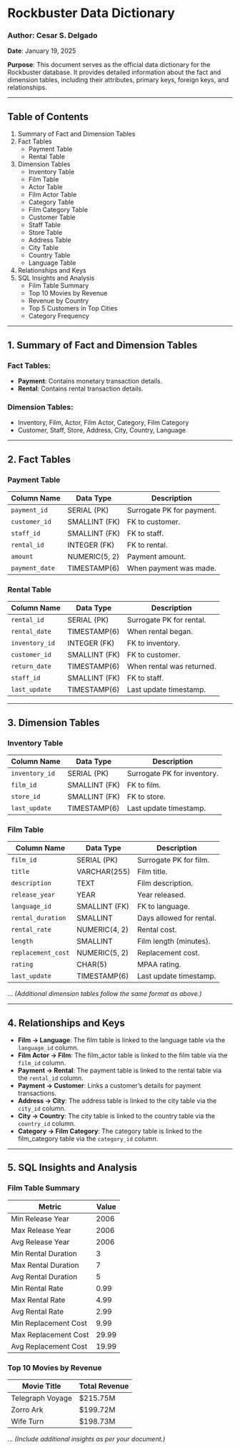 # Rockbuster Data Dictionary

### Author: Cesar S. Delgado
**Date**: January 19, 2025

**Purpose**: This document serves as the official data dictionary for the Rockbuster database. It provides detailed information about the fact and dimension tables, including their attributes, primary keys, foreign keys, and relationships.

---

## Table of Contents
1. Summary of Fact and Dimension Tables
2. Fact Tables
   - Payment Table
   - Rental Table
3. Dimension Tables
   - Inventory Table
   - Film Table
   - Actor Table
   - Film Actor Table
   - Category Table
   - Film Category Table
   - Customer Table
   - Staff Table
   - Store Table
   - Address Table
   - City Table
   - Country Table
   - Language Table
4. Relationships and Keys
5. SQL Insights and Analysis
   - Film Table Summary
   - Top 10 Movies by Revenue
   - Revenue by Country
   - Top 5 Customers in Top Cities
   - Category Frequency

---

## 1. Summary of Fact and Dimension Tables

### Fact Tables:
- **Payment**: Contains monetary transaction details.
- **Rental**: Contains rental transaction details.

### Dimension Tables:
- Inventory, Film, Actor, Film Actor, Category, Film Category
- Customer, Staff, Store, Address, City, Country, Language

---

## 2. Fact Tables

### Payment Table
| Column Name   | Data Type        | Description                       |
|---------------|------------------|-----------------------------------|
| `payment_id`  | SERIAL (PK)      | Surrogate PK for payment.         |
| `customer_id` | SMALLINT (FK)    | FK to customer.                   |
| `staff_id`    | SMALLINT (FK)    | FK to staff.                      |
| `rental_id`   | INTEGER (FK)     | FK to rental.                     |
| `amount`      | NUMERIC(5, 2)    | Payment amount.                   |
| `payment_date`| TIMESTAMP(6)     | When payment was made.            |

### Rental Table
| Column Name   | Data Type        | Description                       |
|---------------|------------------|-----------------------------------|
| `rental_id`   | SERIAL (PK)      | Surrogate PK for rental.          |
| `rental_date` | TIMESTAMP(6)     | When rental began.                |
| `inventory_id`| INTEGER (FK)     | FK to inventory.                  |
| `customer_id` | SMALLINT (FK)    | FK to customer.                   |
| `return_date` | TIMESTAMP(6)     | When rental was returned.         |
| `staff_id`    | SMALLINT (FK)    | FK to staff.                      |
| `last_update` | TIMESTAMP(6)     | Last update timestamp.            |

---

## 3. Dimension Tables

### Inventory Table
| Column Name   | Data Type        | Description                       |
|---------------|------------------|-----------------------------------|
| `inventory_id`| SERIAL (PK)      | Surrogate PK for inventory.       |
| `film_id`     | SMALLINT (FK)    | FK to film.                       |
| `store_id`    | SMALLINT (FK)    | FK to store.                      |
| `last_update` | TIMESTAMP(6)     | Last update timestamp.            |

### Film Table
| Column Name      | Data Type            | Description                       |
|------------------|----------------------|-----------------------------------|
| `film_id`        | SERIAL (PK)          | Surrogate PK for film.            |
| `title`          | VARCHAR(255)         | Film title.                       |
| `description`    | TEXT                 | Film description.                 |
| `release_year`   | YEAR                 | Year released.                    |
| `language_id`    | SMALLINT (FK)        | FK to language.                   |
| `rental_duration`| SMALLINT             | Days allowed for rental.          |
| `rental_rate`    | NUMERIC(4, 2)        | Rental cost.                      |
| `length`         | SMALLINT             | Film length (minutes).            |
| `replacement_cost`| NUMERIC(5, 2)       | Replacement cost.                 |
| `rating`         | CHAR(5)              | MPAA rating.                      |
| `last_update`    | TIMESTAMP(6)         | Last update timestamp.            |

... *(Additional dimension tables follow the same format as above.)*

---

## 4. Relationships and Keys
- **Film -> Language**: The film table is linked to the language table via the `language_id` column.
- **Film Actor -> Film**: The film_actor table is linked to the film table via the `film_id` column.
- **Payment -> Rental**: The payment table is linked to the rental table via the `rental_id` column.
- **Payment -> Customer**: Links a customer’s details for payment transactions.
- **Address -> City**: The address table is linked to the city table via the `city_id` column.
- **City -> Country**: The city table is linked to the country table via the `country_id` column.
- **Category -> Film Category**: The category table is linked to the film_category table via the `category_id` column.

---

## 5. SQL Insights and Analysis

### Film Table Summary
| Metric               | Value             |
|----------------------|-------------------|
| Min Release Year     | 2006              |
| Max Release Year     | 2006              |
| Avg Release Year     | 2006              |
| Min Rental Duration  | 3                 |
| Max Rental Duration  | 7                 |
| Avg Rental Duration  | 5                 |
| Min Rental Rate      | 0.99              |
| Max Rental Rate      | 4.99              |
| Avg Rental Rate      | 2.99              |
| Min Replacement Cost | 9.99              |
| Max Replacement Cost | 29.99             |
| Avg Replacement Cost | 19.99             |

### Top 10 Movies by Revenue
| Movie Title        | Total Revenue      |
|--------------------|--------------------|
| Telegraph Voyage   | $215.75M           |
| Zorro Ark          | $199.72M           |
| Wife Turn          | $198.73M           |

... *(Include additional insights as per your document.)*
